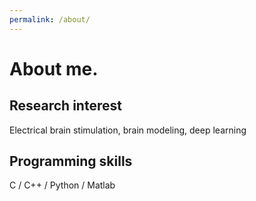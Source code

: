 ```yaml
---
permalink: /about/
---
```


# About me.

## Research interest
Electrical brain stimulation, brain modeling, deep learning

## Programming skills
C / C++ / Python / Matlab
